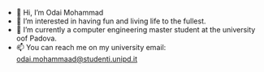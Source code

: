 - 👋 Hi, I’m Odai Mohammad
- 👀 I’m interested in having fun and living life to the fullest.
- 🌱 I’m currently a computer engineering master student at the university oof Padova.
- 📫 You can reach me on my university email: odai.mohammaad@studenti.unipd.it

<!---
odaimohammadstudentiunipd/odaimohammadstudentiunipd is a ✨ special ✨ repository because its `README.md` (this file) appears on your GitHub profile.
You can click the Preview link to take a look at your changes.
--->
